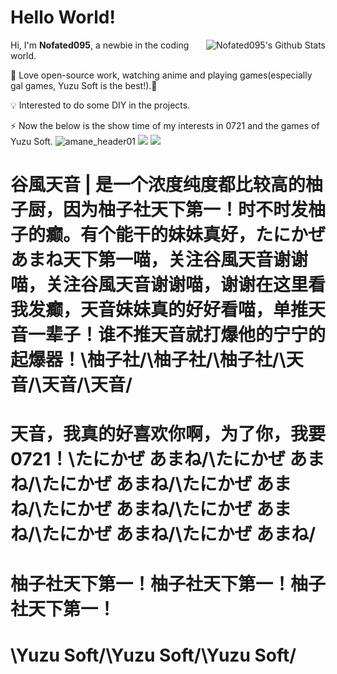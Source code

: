 <h1> Hello World!</h1>

<img align="right" src="https://bad-apple-github-readme.vercel.app/api?show_icons=true&hide_title=true&hide_rank=true&count_private=true&show_bg=1&username=nofated095" alt="Nofated095's Github Stats"/>

Hi, I'm **Nofated095**, a newbie in the coding world.

💖 Love open-source work, watching anime and playing games(especially gal games, Yuzu Soft is the best!).👀

💡 Interested to do some DIY in the projects.

⚡ Now the below is the show time of my interests in 0721 and the games of Yuzu Soft.
![amane_header01](https://user-images.githubusercontent.com/49985975/215312995-8e547670-a7c8-438c-ab86-706ae14d414b.png)
![](https://xgjalbum.oss-cn-hangzhou.aliyuncs.com/43cb7c243eab49d55b481gb8/2FFCE606-9FAA-11ED-86A5-C03EBA168291.png)
![](https://xgjalbum.oss-cn-hangzhou.aliyuncs.com/43cb7c243eab49d55b481gb8/5CA9A039-9FAA-11ED-BFBF-C03EBA168291.png)

# 谷風天音 | 是一个浓度纯度都比较高的柚子厨，因为柚子社天下第一！时不时发柚子的癫。有个能干的妹妹真好，たにかぜ あまね天下第一喵，关注谷風天音谢谢喵，关注谷風天音谢谢喵，谢谢在这里看我发癫，天音妹妹真的好好看喵，单推天音一辈子！谁不推天音就打爆他的宁宁的起爆器！\柚子社/\柚子社/\柚子社/\天音/\天音/\天音/
# 天音，我真的好喜欢你啊，为了你，我要 0721！\たにかぜ あまね/\たにかぜ あまね/\たにかぜ あまね/\たにかぜ あまね/\たにかぜ あまね/\たにかぜ あまね/\たにかぜ あまね/\たにかぜ あまね/
# 柚子社天下第一！柚子社天下第一！柚子社天下第一！
# \Yuzu Soft/\Yuzu Soft/\Yuzu Soft/

